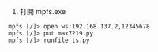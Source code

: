 1. 打開 mpfs.exe  
```
mpfs [/]> open ws:192.168.137.2,12345678
mpfs [/]> put max7219.py
mpfs [/]> runfile ts.py
```